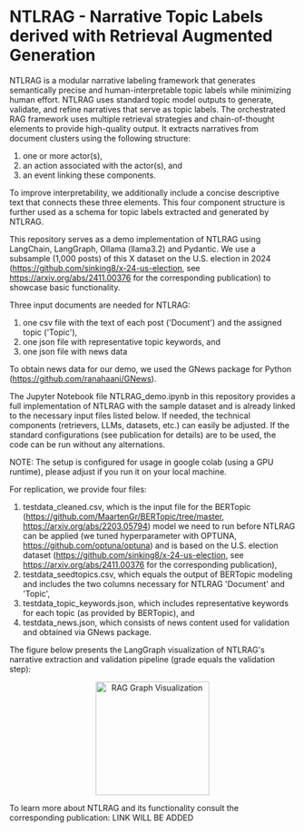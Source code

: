 # NTLRAG - Narrative Topic Labels derived with Retrieval Augmented Generation

NTLRAG is a modular narrative labeling framework that generates semantically precise and human-interpretable topic labels while minimizing human effort. NTLRAG uses standard topic model outputs to generate, validate, and refine narratives that serve as topic labels. The orchestrated RAG framework uses multiple retrieval strategies and chain-of-thought elements to provide high-quality output. It extracts narratives from document clusters using the following structure:

1. one or more actor(s),
2. an action associated with the actor(s), and
3. an event linking these components.
   
To improve interpretability, we additionally include a concise descriptive text that connects these three elements. This four component structure is further used as a schema for topic labels extracted and generated by NTLRAG.

This repository serves as a demo implementation of NTLRAG using LangChain, LangGraph, Ollama (llama3.2) and Pydantic. We use a subsample (1,000 posts) of this X dataset on the U.S. election in 2024 (https://github.com/sinking8/x-24-us-election, see https://arxiv.org/abs/2411.00376 for the corresponding publication) to showcase basic functionality.

Three input documents are needed for NTLRAG:

1. one csv file with the text of each post ('Document') and the assigned topic ('Topic'),
2. one json file with representative topic keywords, and
3. one json file with news data

To obtain news data for our demo, we used the GNews package for Python (https://github.com/ranahaani/GNews).

The Jupyter Notebook file NTLRAG_demo.ipynb in this repository provides a full implementation of NTLRAG with the sample dataset and is already linked to the necessary input files listed below. If needed, the technical components (retrievers, LLMs, datasets, etc.) can easily be adjusted. If the standard configurations (see publication for details) are to be used, the code can be run without any alternations.

NOTE: The setup is configured for usage in google colab (using a GPU runtime), please adjust if you run it on your local machine.

For replication, we provide four files:
1. testdata_cleaned.csv, which is the input file for the BERTopic (https://github.com/MaartenGr/BERTopic/tree/master, https://arxiv.org/abs/2203.05794) model we need to run before NTLRAG can be applied (we tuned hyperparameter with OPTUNA, https://github.com/optuna/optuna) and is based on the U.S. election dataset (https://github.com/sinking8/x-24-us-election, see https://arxiv.org/abs/2411.00376 for the corresponding publication),
2. testdata_seedtopics.csv, which equals the output of BERTopic modeling and includes the two columns necessary for NTLRAG 'Document' and 'Topic',
3. testdata_topic_keywords.json, which includes representative keywords for each topic (as provided by BERTopic), and
4. testdata_news.json, which consists of news content used for validation and obtained via GNews package.

The figure below presents the LangGraph visualization of NTLRAG's narrative extraction and validation pipeline (grade equals the validation step):
<p align="center">
  <img src="/graph.png" width="200" alt="RAG Graph Visualization">
</p>

To learn more about NTLRAG and its functionality consult the corresponding publication: LINK WILL BE ADDED

